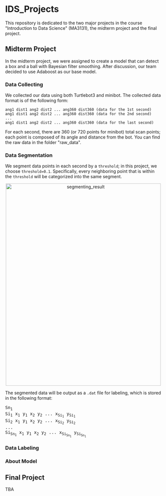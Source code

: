 ﻿# IDS_Projects

This repository is dedicated to the two major projects in the course "Introduction to Data Science" (MA3131), the midterm project and the final project.

## Midterm Project
In the midterm project, we were assigned to create a model that can detect a box and a ball with Bayesian filter smoothing. After discussion, our team decided to use Adaboost as our base model.

### Data Collecting
We collected our data using both Turtlebot3 and minibot. The collected data format is of the following form:
```
ang1 dist1 ang2 dist2 ... ang360 dist360 (data for the 1st second)
ang1 dist1 ang2 dist2 ... ang360 dist360 (data for the 2nd second)
...
ang1 dist1 ang2 dist2 ... ang360 dist360 (data for the last second)
```
For each second, there are 360 (or 720 points for minibot) total scan points; each point is composed of its angle and distance from the bot.
You can find the raw data in the folder "raw_data".

### Data Segmentation
We segment data points in each second by a `threshold`; in this project, we choose `threshold=0.1`. Specifically, every neighboring point that is within the `threshold` will be categorized into the same segment.

<p align="center">
  <img width="500" height="652" alt="segmenting_result" src="https://github.com/user-attachments/assets/e873db5a-66c4-4213-b13c-d61288401aaf" title="Segmentation result" />
</p>

The segmented data will be output as a `.dat` file for labeling, which is stored in the following format:
<pre>
Sn<sub>1</sub>
Si<sub>1</sub> x<sub>1</sub> y<sub>1</sub> x<sub>2</sub> y<sub>2</sub> ... x<sub>Si<sub>1</sub></sub> y<sub>Si<sub>1</sub></sub>
Si<sub>2</sub> x<sub>1</sub> y<sub>1</sub> x<sub>2</sub> y<sub>2</sub> ... x<sub>Si<sub>2</sub></sub> y<sub>Si<sub>2</sub></sub>
...
Si<sub>Sn<sub>1</sub></sub> x<sub>1</sub> y<sub>1</sub> x<sub>2</sub> y<sub>2</sub> ... x<sub>Si<sub>Sn<sub>1</sub></sub></sub> y<sub>Si<sub>Sn<sub>1</sub></sub></sub>
</pre>

### Data Labeling


### About Model

## Final Project
TBA



